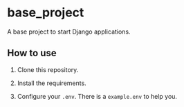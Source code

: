 # base_project
A base project to start Django applications.

## How to use

1. Clone this repository.

2. Install the requirements.

3. Configure your `.env`. There is a `example.env` to help you.
